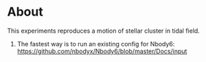 # About

This experiments reproduces a motion of stellar cluster in tidal field.

1. The fastest way is to run an existing config for Nbody6: https://github.com/nbodyx/Nbody6/blob/master/Docs/input
